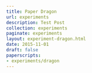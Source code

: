```yaml
---
title: Paper Dragon
url: experiments
description: Test Post
collection: experiments
paginate: experiments
layout: experiment-dragon.html
date: 2015-11-01
draft: false
paperscripts:
- experiments/dragon
---
```


